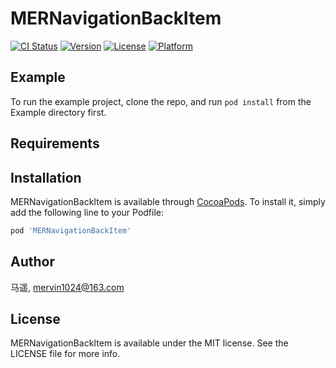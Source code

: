 # MERNavigationBackItem

[![CI Status](https://img.shields.io/travis/马遥/MERNavigationBackItem.svg?style=flat)](https://travis-ci.org/马遥/MERNavigationBackItem)
[![Version](https://img.shields.io/cocoapods/v/MERNavigationBackItem.svg?style=flat)](https://cocoapods.org/pods/MERNavigationBackItem)
[![License](https://img.shields.io/cocoapods/l/MERNavigationBackItem.svg?style=flat)](https://cocoapods.org/pods/MERNavigationBackItem)
[![Platform](https://img.shields.io/cocoapods/p/MERNavigationBackItem.svg?style=flat)](https://cocoapods.org/pods/MERNavigationBackItem)

## Example

To run the example project, clone the repo, and run `pod install` from the Example directory first.

## Requirements

## Installation

MERNavigationBackItem is available through [CocoaPods](https://cocoapods.org). To install
it, simply add the following line to your Podfile:

```ruby
pod 'MERNavigationBackItem'
```

## Author

马遥, mervin1024@163.com

## License

MERNavigationBackItem is available under the MIT license. See the LICENSE file for more info.

